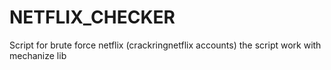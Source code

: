# NETFLIX_CHECKER
Script for brute force netflix (crackringnetflix accounts)  the script work with mechanize lib
